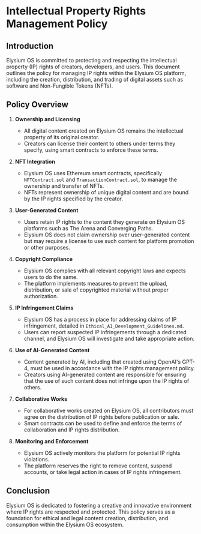 # Intellectual Property Rights Management Policy

## Introduction
Elysium OS is committed to protecting and respecting the intellectual property (IP) rights of creators, developers, and users. This document outlines the policy for managing IP rights within the Elysium OS platform, including the creation, distribution, and trading of digital assets such as software and Non-Fungible Tokens (NFTs).

## Policy Overview
1. **Ownership and Licensing**
   - All digital content created on Elysium OS remains the intellectual property of its original creator.
   - Creators can license their content to others under terms they specify, using smart contracts to enforce these terms.

2. **NFT Integration**
   - Elysium OS uses Ethereum smart contracts, specifically `NFTContract.sol` and `TransactionContract.sol`, to manage the ownership and transfer of NFTs.
   - NFTs represent ownership of unique digital content and are bound by the IP rights specified by the creator.

3. **User-Generated Content**
   - Users retain IP rights to the content they generate on Elysium OS platforms such as The Arena and Converging Paths.
   - Elysium OS does not claim ownership over user-generated content but may require a license to use such content for platform promotion or other purposes.

4. **Copyright Compliance**
   - Elysium OS complies with all relevant copyright laws and expects users to do the same.
   - The platform implements measures to prevent the upload, distribution, or sale of copyrighted material without proper authorization.

5. **IP Infringement Claims**
   - Elysium OS has a process in place for addressing claims of IP infringement, detailed in `Ethical_AI_Development_Guidelines.md`.
   - Users can report suspected IP infringements through a dedicated channel, and Elysium OS will investigate and take appropriate action.

6. **Use of AI-Generated Content**
   - Content generated by AI, including that created using OpenAI's GPT-4, must be used in accordance with the IP rights management policy.
   - Creators using AI-generated content are responsible for ensuring that the use of such content does not infringe upon the IP rights of others.

7. **Collaborative Works**
   - For collaborative works created on Elysium OS, all contributors must agree on the distribution of IP rights before publication or sale.
   - Smart contracts can be used to define and enforce the terms of collaboration and IP rights distribution.

8. **Monitoring and Enforcement**
   - Elysium OS actively monitors the platform for potential IP rights violations.
   - The platform reserves the right to remove content, suspend accounts, or take legal action in cases of IP rights infringement.

## Conclusion
Elysium OS is dedicated to fostering a creative and innovative environment where IP rights are respected and protected. This policy serves as a foundation for ethical and legal content creation, distribution, and consumption within the Elysium OS ecosystem.